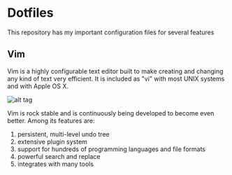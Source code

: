 # Dotfiles
This repository has my important configuration files for several features

## Vim
Vim is a highly configurable text editor built to make creating and changing any kind of text very efficient. It is included as "vi" with most UNIX systems and with Apple OS X. 

![alt tag](https://upload.wikimedia.org/wikipedia/commons/thumb/9/9f/Vimlogo.svg/1022px-Vimlogo.svg.png)

Vim is rock stable and is continuously being developed to become even better. Among its features are:
1) persistent, multi-level undo tree
2) extensive plugin system
3) support for hundreds of programming languages and file formats
4) powerful search and replace
5) integrates with many tools


